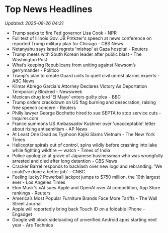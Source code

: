 # Top News Headlines

_Updated: 2025-08-26 04:21_

- Trump seeks to fire Fed governor Lisa Cook - NPR
- Full text of Illinois Gov. JB Pritkzer's speech at news conference on reported Trump military plan for Chicago - CBS News
- Netanyahu says Israel regrets 'mishap' at Gaza hospital - Reuters
- Trump meets with South Korean leader after public blast - The Washington Post
- What’s keeping Republicans from uniting against Newsom’s gerrymander - Politico
- Trump's plan to create Guard units to quell civil unrest alarms experts - ABC News
- Kilmar Abrego Garcia's Attorney Declares Victory As Deportation Temporarily Blocked - Newsweek
- Mexican drug lord 'El Mayo' enters guilty plea - BBC
- Trump orders crackdown on US flag burning and desecration, raising free speech concern - Reuters
- Philly lawyer George Bochetto hired to sue SEPTA to stop service cuts - Inquirer.com
- France summons US Ambassador Kushner over 'unacceptable' letter about rising antisemitism - AP News
- At Least One Dead as Typhoon Kajiki Slams Vietnam - The New York Times
- Helicopter spirals out of control, spins wildly before crashing into lake while fighting wildfire — watch - Times of India
- Police apologize at grave of Japanese businessman who was wrongfully arrested and died after long detention - CBS News
- Cracker Barrel responds to backlash over new logo and rebranding: 'We could've done a better job' - CNBC
- Feeling lucky? Powerball jackpot jumps to $750 million, the 10th largest ever - Los Angeles Times
- Elon Musk's xAI sues Apple and OpenAI over AI competition, App Store rankings - Reuters
- America’s Most Popular Furniture Brands Face More Tariffs - The Wall Street Journal
- Apple will reportedly bring back Touch ID on a foldable iPhone - Engadget
- Google will block sideloading of unverified Android apps starting next year - Ars Technica